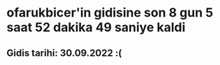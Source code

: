 # ofarukbicer'in gidisine son 8 gun 5 saat 52 dakika 49 saniye kaldi

## Gidis tarihi: 30.09.2022 :(